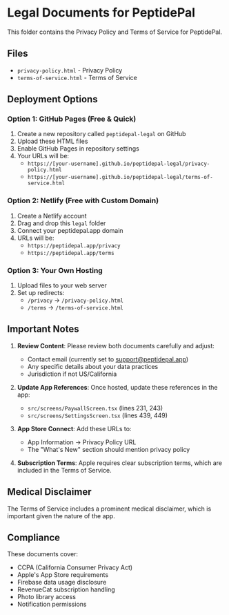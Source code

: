 # Legal Documents for PeptidePal

This folder contains the Privacy Policy and Terms of Service for PeptidePal.

## Files
- `privacy-policy.html` - Privacy Policy
- `terms-of-service.html` - Terms of Service

## Deployment Options

### Option 1: GitHub Pages (Free & Quick)
1. Create a new repository called `peptidepal-legal` on GitHub
2. Upload these HTML files
3. Enable GitHub Pages in repository settings
4. Your URLs will be:
   - `https://[your-username].github.io/peptidepal-legal/privacy-policy.html`
   - `https://[your-username].github.io/peptidepal-legal/terms-of-service.html`

### Option 2: Netlify (Free with Custom Domain)
1. Create a Netlify account
2. Drag and drop this `legal` folder
3. Connect your peptidepal.app domain
4. URLs will be:
   - `https://peptidepal.app/privacy`
   - `https://peptidepal.app/terms`

### Option 3: Your Own Hosting
1. Upload files to your web server
2. Set up redirects:
   - `/privacy` → `/privacy-policy.html`
   - `/terms` → `/terms-of-service.html`

## Important Notes

1. **Review Content**: Please review both documents carefully and adjust:
   - Contact email (currently set to support@peptidepal.app)
   - Any specific details about your data practices
   - Jurisdiction if not US/California

2. **Update App References**: Once hosted, update these references in the app:
   - `src/screens/PaywallScreen.tsx` (lines 231, 243)
   - `src/screens/SettingsScreen.tsx` (lines 439, 449)

3. **App Store Connect**: Add these URLs to:
   - App Information → Privacy Policy URL
   - The "What's New" section should mention privacy policy

4. **Subscription Terms**: Apple requires clear subscription terms, which are included in the Terms of Service.

## Medical Disclaimer
The Terms of Service includes a prominent medical disclaimer, which is important given the nature of the app.

## Compliance
These documents cover:
- CCPA (California Consumer Privacy Act)
- Apple's App Store requirements
- Firebase data usage disclosure
- RevenueCat subscription handling
- Photo library access
- Notification permissions